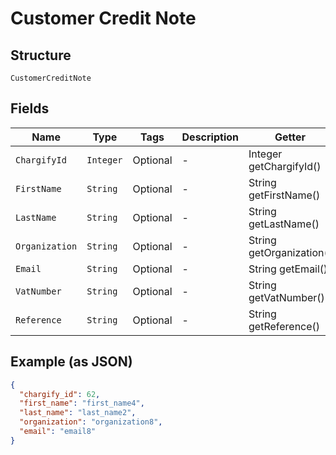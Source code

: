 
# Customer Credit Note

## Structure

`CustomerCreditNote`

## Fields

| Name | Type | Tags | Description | Getter | Setter |
|  --- | --- | --- | --- | --- | --- |
| `ChargifyId` | `Integer` | Optional | - | Integer getChargifyId() | setChargifyId(Integer chargifyId) |
| `FirstName` | `String` | Optional | - | String getFirstName() | setFirstName(String firstName) |
| `LastName` | `String` | Optional | - | String getLastName() | setLastName(String lastName) |
| `Organization` | `String` | Optional | - | String getOrganization() | setOrganization(String organization) |
| `Email` | `String` | Optional | - | String getEmail() | setEmail(String email) |
| `VatNumber` | `String` | Optional | - | String getVatNumber() | setVatNumber(String vatNumber) |
| `Reference` | `String` | Optional | - | String getReference() | setReference(String reference) |

## Example (as JSON)

```json
{
  "chargify_id": 62,
  "first_name": "first_name4",
  "last_name": "last_name2",
  "organization": "organization8",
  "email": "email8"
}
```

